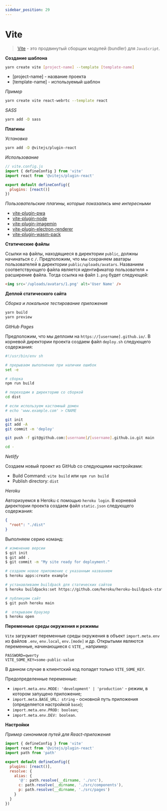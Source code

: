 ```yaml
---
sidebar_position: 29
---
```


# Vite

> [Vite](https://vitejs.dev/) - это продвинутый сборщик модулей (bundler) для `JavaScript`.

__Создание шаблона__

```bash
yarn create vite [project-name] --template [template-name]
```

- [project-name] - название проекта
- [template-name] - используемый шаблон

_Пример_

```bash
yarn create vite react-webrtc --template react
```

_SASS_

```bash
yarn add -D sass
```

__Плагины__

_Установка_

```bash
yarn add -D @vitejs/plugin-react
```

_Использование_

```js
// vite.config.js
import { defineConfig } from 'vite'
import react from '@vitejs/plugin-react'

export default defineConfig({
  plugins: [react()]
})
```

_Пользовательские плагины, которые показались мне интересными_

- [vite-plugin-pwa](https://github.com/antfu/vite-plugin-pwa)
- [vite-plugin-node](https://github.com/axe-me/vite-plugin-node)
- [vite-plugin-imagemin](https://github.com/vbenjs/vite-plugin-imagemin)
- [vite-plugin-electron-renderer](https://github.com/caoxiemeihao/vite-plugins/tree/main/packages/electron-renderer)
- [vite-plugin-wasm-pack](https://github.com/nshen/vite-plugin-wasm-pack)

__Статические файлы__

Ссылки на файлы, находящиеся в директории `public`, должны начинаться с `/`. Предположим, что мы сохраняем аватары пользователей в директории `public/uploads/avatars`. Названием соответствующего файла является идентификатор пользователя + расширение файла. Тогда ссылка на файл `1.png` будет следующей:

```html
<img src='/uploads/avatars/1.png' alt='User Name' />
```

__Деплой статического сайта__

_Сборка и локальное тестирование приложения_

```bash
yarn build
yarn preview
```

_GitHub Pages_

Предположим, что мы деплоим на `https://[username].github.io/`. В корневой директории проекта создаем файл `deploy.sh` следующего содержания:

```sh
#!/usr/bin/env sh

# прерываем выполнение при наличии ошибок
set -e

# сборка
npm run build

# переходим в директорию со сборкой
cd dist

# если используем кастомный домен
# echo 'www.example.com' > CNAME

git init
git add -A
git commit -m 'deploy'

git push -f git@github.com:[username]/[username].github.io.git main

cd -
```

_Netlify_

Создаем новый проект из GitHub со следующими настройками:

- Build Command: `vite build` или `npm run build`
- Publish directory: `dist`

_Heroku_

Авторизуемся в Heroku с помощью `heroku login`. В корневой директории проекта создаем файл `static.json` следующего содержания:

```json
{
  "root": "./dist"
}
```

Выполняем серию команд:

```bash
# изменение версии
$ git init
$ git add .
$ git commit -m "My site ready for deployment."

# создаем новое приложение с указанным названием
$ heroku apps:create example

# устанавливаем buildpack для статических сайтов
$ heroku buildpacks:set https://github.com/heroku/heroku-buildpack-static.git

# публикуем сайт
$ git push heroku main

#  открываем браузер
$ heroku open
```

__Переменные среды окружения и режимы__

`Vite` загружает переменные среды окружения в объект `import.meta.env` из файлов `.env`, `env.local`, `env.[mode]` и др. Открытыми являются переменные, начинающиеся с `VITE_`, например:

```
PASSWORD=qwerty
VITE_SOME_KEY=some-public-value
```

В данном случае в клиентский код попадет только `VITE_SOME_KEY`.

Предопределенные переменные:

- `import.meta.env.MODE: 'development' | 'production'` - режим, в котором запущено приложение;
- `import.meta.BASE_URL: string` - основной путь приложения (определяется настройкой `base`);
- `import.meta.env.PROD: boolean`;
- `import.meta.env.DEV: boolean`.

__Настройки__

_Пример синонимов путей для React-приложения_

```js
import { defineConfig } from 'vite'
import react from '@vitejs/plugin-react'
import path from 'path'

export default defineConfig({
  plugins: [react()],
  resolve: {
    alias: {
      '@': path.resolve(__dirname, './src'),
      c: path.resolve(__dirname, './src/components'),
      p: path.resolve(__dirname, './src/pages')
    }
  }
})
```
